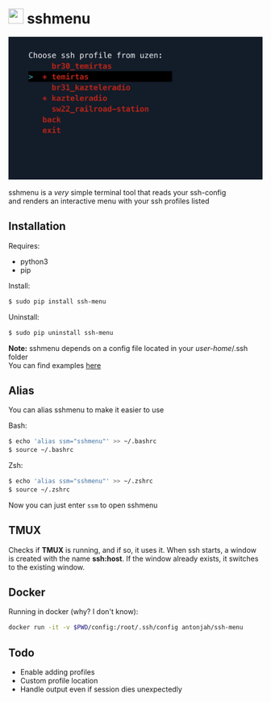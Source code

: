 # <img src="https://cdn.iconscout.com/icon/free/png-256/list-bullets-menu-format-formatting-items-6-3298.png" height="30" width="30"> sshmenu

<img src="img/sshmenu.png">

sshmenu is a *very* simple terminal tool that reads your ssh-config  
and renders an interactive menu with your ssh profiles listed

## Installation

Requires:
* python3
* pip

Install:

```bash
$ sudo pip install ssh-menu
```

Uninstall:

```bash
$ sudo pip uninstall ssh-menu
```

**Note:** sshmenu depends on a config file located in your *user-home*/.ssh folder  
You can find examples [here](https://www.ssh.com/ssh/config/)

## Alias

You can alias sshmenu to make it easier to use

Bash:
```bash
$ echo 'alias ssm="sshmenu"' >> ~/.bashrc
$ source ~/.bashrc
```

Zsh:
```bash
$ echo 'alias ssm="sshmenu"' >> ~/.zshrc
$ source ~/.zshrc
```

Now you can just enter `ssm` to open sshmenu

## TMUX

Checks if **TMUX** is running, and if so, it uses it.
When ssh starts, a window is created with the name **ssh:host**. If the window already exists, it switches to the existing window. 

## Docker

Running in docker (why? I don't know):

```bash
docker run -it -v $PWD/config:/root/.ssh/config antonjah/ssh-menu
```

## Todo

* Enable adding profiles
* Custom profile location
* Handle output even if session dies unexpectedly
